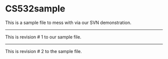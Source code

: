 # CS532sample

This is a sample file to mess with via our SVN demonstration.

-------------------------------------------------------------

This is revision # 1 to our sample file.

-------------------------------------------------------------

This is revision # 2 to the sample file.
